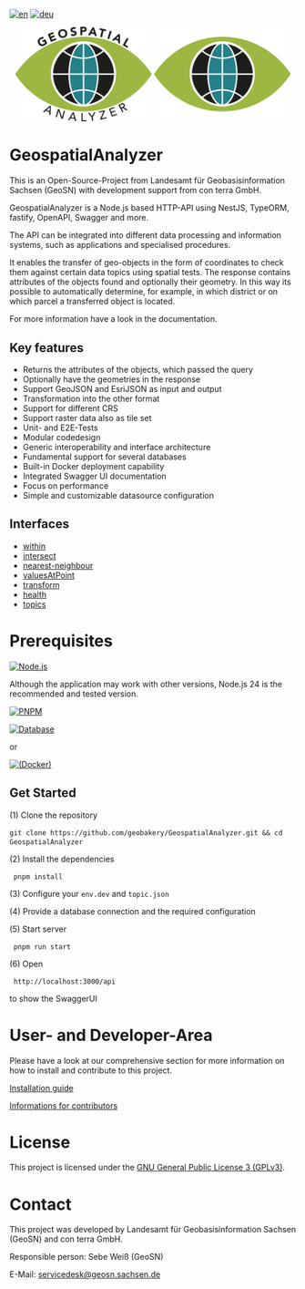 [![en](https://img.shields.io/badge/lang-en-red.svg)](./README.md)
[![deu](https://img.shields.io/badge/lang-deu-green.svg)](./README.de.md)

<p align="center">
  <img src="documentation/images/logo-light.svg#gh-light-mode-only" width="240">
  <img src="documentation/images/logo-dark.svg#gh-dark-mode-only" width="240">
</p>

# GeospatialAnalyzer

This is an Open-Source-Project from Landesamt für Geobasisinformation Sachsen (GeoSN) with development support from con terra GmbH.

GeospatialAnalyzer is a Node.js based HTTP-API using NestJS, TypeORM, fastify, OpenAPI, Swagger and more.

The API can be integrated into different data processing and information systems, such as applications and specialised procedures.

It enables the transfer of geo-objects in the form of coordinates to check them against certain data topics using spatial tests.
The response contains attributes of the objects found and optionally their geometry. In this way its possible to automatically determine, for example, in which district or on which parcel a transferred object is located.

For more information have a look in the documentation.

## Key features

- Returns the attributes of the objects, which passed the query
- Optionally have the geometries in the response
- Support GeoJSON and EsriJSON as input and output
- Transformation into the other format
- Support for different CRS
- Support raster data also as tile set
- Unit- and E2E-Tests
- Modular codedesign
- Generic interoperability and interface architecture
- Fundamental support for several databases
- Built-in Docker deployment capability
- Integrated Swagger UI documentation
- Focus on performance
- Simple and customizable datasource configuration

## Interfaces

- [within](documentation/within.md)
- [intersect](documentation/intersect.md)
- [nearest-neighbour](documentation/neighbour.md)
- [valuesAtPoint](documentation/valuesAtPoint.md)
- [transform](documentation/transform.md)
- [health](documentation/health.md)
- [topics](documentation/topics.md)

# Prerequisites
[![Node.js](https://img.shields.io/badge/nodejs-_version%20%3E=%2024-green)](https://nodejs.org/en/download)

 Although the application may work with other versions, Node.js 24 is the recommended and tested version.


[![PNPM](https://img.shields.io/badge/pnpm-%234a4a4a.svg?style=for-the-badge&logo=pnpm&logoColor=f69220)](https://pnpm.io/installation)

[![Database](https://img.shields.io/badge/Database-%23000000.svg?style=for-the-badge&logoColor=white)](./README.development.md#database)

or

[![(Docker)](https://img.shields.io/badge/docker-%230db7ed.svg?style=for-the-badge&logo=docker&logoColor=white)](https://docs.docker.com/get-docker/)

## Get Started

(1) Clone the repository

```
git clone https://github.com/geobakery/GeospatialAnalyzer.git && cd GeospatialAnalyzer
```

(2) Install the dependencies

```
 pnpm install
```

(3) Configure your `env.dev` and `topic.json`

(4) Provide a database connection and the required configuration

(5) Start server

```
 pnpm run start
```

(6) Open

```
 http://localhost:3000/api
```

to show the SwaggerUI

# User- and Developer-Area

Please have a look at our comprehensive section for more information on how to install and contribute to this project.

[Installation guide](./README.development.md#prerequisites)

[Informations for contributors](./README.development.md#contribution)

# License

This project is licensed under the [GNU General Public License 3 (GPLv3)](./LICENSE).

# Contact

This project was developed by Landesamt für Geobasisinformation Sachsen (GeoSN) and con terra GmbH.

Responsible person: Sebe Weiß (GeoSN)

E-Mail: servicedesk@geosn.sachsen.de
